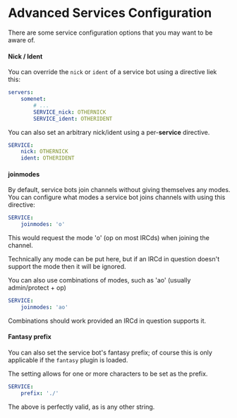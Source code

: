 # Advanced Services Configuration

There are some service configuration options that you may want to be aware of.

#### Nick / Ident

You can override the `nick` or `ident` of a service bot using a directive liek this:

```yaml
servers:
    somenet:
        # ...
        SERVICE_nick: OTHERNICK
        SERVICE_ident: OTHERIDENT
```

You can also set an arbitrary nick/ident using a per-**service** directive.

```yaml
SERVICE:
    nick: OTHERNICK
    ident: OTHERIDENT
```

#### joinmodes

By default, service bots join channels without giving themselves any modes. You can configure what modes a service bot joins channels with using this directive:

```yaml
SERVICE:
    joinmodes: 'o'
```

This would request the mode 'o' (op on most IRCds) when joining the channel.

Technically any mode can be put here, but if an IRCd in question doesn't support
the mode then it will be ignored.

You can also use combinations of modes, such as 'ao' (usually admin/protect + op)

```yaml
SERVICE:
    joinmodes: 'ao'
```

Combinations should work provided an IRCd in question supports it.

#### Fantasy prefix

You can also set the service bot's fantasy prefix; of course this is only
applicable if the `fantasy` plugin is loaded.

The setting allows for one or more characters to be set as the prefix.

```yaml
SERVICE:
    prefix: './'
```

The above is perfectly valid, as is any other string.

